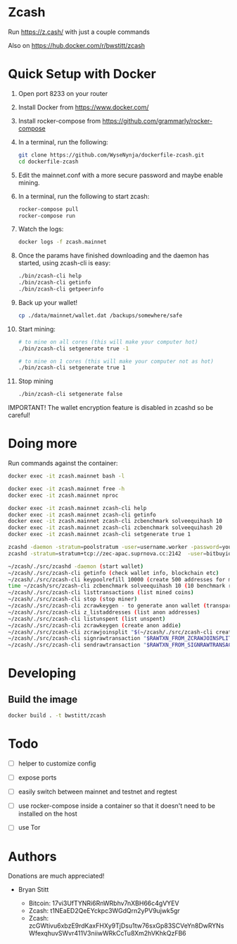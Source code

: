 # Zcash

Run https://z.cash/ with just a couple commands

Also on https://hub.docker.com/r/bwstitt/zcash

# Quick Setup with Docker

1. Open port 8233 on your router
2. Install Docker from https://www.docker.com/
3. Install rocker-compose from https://github.com/grammarly/rocker-compose
4. In a terminal, run the following:

    ```bash
    git clone https://github.com/WyseNynja/dockerfile-zcash.git
    cd dockerfile-zcash
    ```

5. Edit the mainnet.conf with a more secure password and maybe enable mining.
6. In a terminal, run the following to start zcash:

    ```bash
    rocker-compose pull
    rocker-compose run
    ```
7. Watch the logs:

    ```bash
    docker logs -f zcash.mainnet
    ```
8. Once the params have finished downloading and the daemon has started, using zcash-cli is easy:

    ```bash
    ./bin/zcash-cli help
    ./bin/zcash-cli getinfo
    ./bin/zcash-cli getpeerinfo
    ```
9. Back up your wallet!

    ```bash
    cp ./data/mainnet/wallet.dat /backups/somewhere/safe
    ```
10. Start mining:

    ```bash
    # to mine on all cores (this will make your computer hot)
    ./bin/zcash-cli setgenerate true -1

    # to mine on 1 cores (this will make your computer not as hot)
    ./bin/zcash-cli setgenerate true 1
    ```
10. Stop mining

    ```bash
    ./bin/zcash-cli setgenerate false
    ```

IMPORTANT! The wallet encryption feature is disabled in zcashd so be careful!


# Doing more

Run commands against the container:
```bash
docker exec -it zcash.mainnet bash -l

docker exec -it zcash.mainnet free -h
docker exec -it zcash.mainnet nproc

docker exec -it zcash.mainnet zcash-cli help
docker exec -it zcash.mainnet zcash-cli getinfo
docker exec -it zcash.mainnet zcash-cli zcbenchmark solveequihash 10
docker exec -it zcash.mainnet zcash-cli zcbenchmark solveequihash 20
docker exec -it zcash.mainnet zcash-cli setgenerate true 1

zcashd -daemon -stratum=poolstratum -user=username.worker -password=yourpass -debug -printtoconsole
zcashd -stratum=stratum+tcp://zec-apac.suprnova.cc:2142  -user=bitbuyio.zec-linux -password=x -debug -printtoconsole

~/zcash/./src/zcashd -daemon (start wallet)
~/zcash/./src/zcash-cli getinfo (check wallet info, blockchain etc)
~/zcash/./src/zcash-cli keypoolrefill 10000 (create 500 addresses for mining default:100)
time ~/zcash/src/zcash-cli zcbenchmark solveequihash 10 (10 benchmark runs)
~/zcash/./src/zcash-cli listtransactions (list mined coins)
~/zcash/./src/zcash-cli stop (stop miner)
~/zcash/./src/zcash-cli zcrawkeygen - to generate anon wallet (transparent coins to anon coins)
~/zcash/./src/zcash-cli z_listaddresses (list anon addresses)
~/zcash/./src/zcash-cli listunspent (list unspent)
~/zcash/./src/zcash-cli zcrawkeygen (create anon addie)
~/zcash/./src/zcash-cli zcrawjoinsplit "$(~/zcash/./src/zcash-cli createrawtransaction '[{"txid":"TransparentAddieofBlock","vout":0}]' '{}')" '{}' "{"AnonAddressYouWantToSendTo":1}" 1 0
~/zcash/./src/zcash-cli signrawtransaction "$RAWTXN_FROM_ZCRAWJOINSPLIT"
~/zcash/./src/zcash-cli sendrawtransaction "$RAWTXN_FROM_SIGNRAWTRANSACTION"

```


# Developing

## Build the image

```bash
docker build . -t bwstitt/zcash
```


# Todo

 * [ ] helper to customize config
 * [ ] expose ports
 * [ ] easily switch between mainnet and testnet and regtest
 * [ ] use rocker-compose inside a container so that it doesn't need to be installed on the host
 * [ ] use Tor


# Authors

Donations are much appreciated!

 - Bryan Stitt <bryan at stitthappens.com>
     - Bitcoin: 17vi3UfTYNRi6RnWRbhv7nXBH66c4gVYEV
     - Zcash: t1NEaED2QeEYckpc3WGdQrn2yPV9ujwk5gr
     - Zcash: zcGWtivu6xbzE9rdKaxFHXy9TjDsu1tw76sxGp83SCVeYn8DwRYNsWfexqhuvSWvr411V3niiwWRkCcTu8Xm2hVKhkQzFB6

